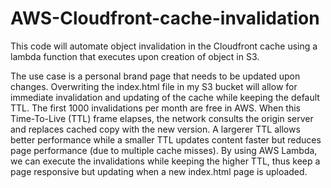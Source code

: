 # AWS-Cloudfront-cache-invalidation

This code will automate object invalidation in the Cloudfront cache using a lambda function that executes upon creation of object in S3.

The use case is a personal brand page that needs to be updated upon changes.  Overwriting the index.html file in my S3 bucket will allow for immediate invalidation and updating of the cache while keeping the default TTL.  The first 1000 invalidations per month are free in AWS.  When this Time-To-Live (TTL) frame elapses, the network consults the origin server and replaces cached copy with the new version. A largerer TTL allows better performance while a smaller TTL updates content faster but reduces page performance (due to multiple cache misses).   By using AWS Lambda, we can execute the invalidations while keeping the higher TTL, thus keep a page responsive but updating when a new index.html page is uploaded.
